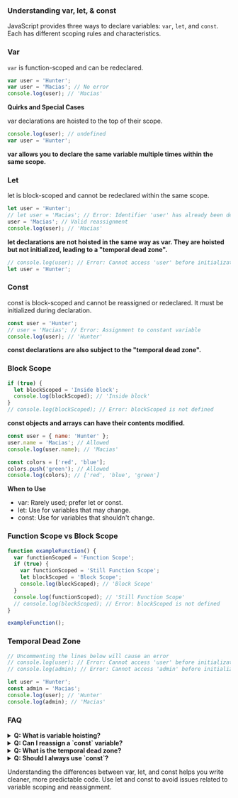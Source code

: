 
### Understanding var, let, & const


JavaScript provides three ways to declare variables: `var`, `let`, and `const`. Each has different scoping rules and characteristics.

### Var

`var` is function-scoped and can be redeclared.

```js filename="var.js" copy
var user = 'Hunter';
var user = 'Macias'; // No error
console.log(user); // 'Macias'
```

**Quirks and Special Cases**
<p>var declarations are hoisted to the top of their scope.</p>

```js filename="var.js" copy
console.log(user); // undefined
var user = 'Hunter';
```
**var allows you to declare the same variable multiple times within the same scope.**


### Let
let is block-scoped and cannot be redeclared within the same scope.
```js filename="let.js" copy
let user = 'Hunter';
// let user = 'Macias'; // Error: Identifier 'user' has already been declared
user = 'Macias'; // Valid reassignment
console.log(user); // 'Macias'
```

**let declarations are not hoisted in the same way as var. They are hoisted but not initialized, leading to a "temporal dead zone".**
```js filename=".js" copy
// console.log(user); // Error: Cannot access 'user' before initialization
let user = 'Hunter';
```



### Const
const is block-scoped and cannot be reassigned or redeclared. It must be initialized during declaration.
```js filename="var.js" copy
const user = 'Hunter';
// user = 'Macias'; // Error: Assignment to constant variable
console.log(user); // 'Hunter'
```
**const declarations are also subject to the "temporal dead zone".**


### Block Scope
```js filename="block-scope.js" copy 
if (true) {
  let blockScoped = 'Inside block';
  console.log(blockScoped); // 'Inside block'
}
// console.log(blockScoped); // Error: blockScoped is not defined
```

**const objects and arrays can have their contents modified.**
```js filename="const-ex.js" copy 
const user = { name: 'Hunter' };
user.name = 'Macias'; // Allowed
console.log(user.name); // 'Macias'

const colors = ['red', 'blue'];
colors.push('green'); // Allowed
console.log(colors); // ['red', 'blue', 'green']
```


**When to Use**
- var: Rarely used; prefer let or const.
- let: Use for variables that may change.
- const: Use for variables that shouldn't change.

### Function Scope vs Block Scope
```js filename="scope-ex.js" {9} copy 
function exampleFunction() {
  var functionScoped = 'Function Scope';
  if (true) {
    var functionScoped = 'Still Function Scope';
    let blockScoped = 'Block Scope';
    console.log(blockScoped); // 'Block Scope'
  }
  console.log(functionScoped); // 'Still Function Scope'
  // console.log(blockScoped); // Error: blockScoped is not defined
}

exampleFunction();
```

### Temporal Dead Zone
```js filename="temporal-dead-zone-ex.js" copy 
// Uncommenting the lines below will cause an error
// console.log(user); // Error: Cannot access 'user' before initialization
// console.log(admin); // Error: Cannot access 'admin' before initialization

let user = 'Hunter';
const admin = 'Macias';
console.log(user); // 'Hunter'
console.log(admin); // 'Macias'
```

### FAQ
<details>
  <summary><strong>Q: What is variable hoisting?</strong></summary>
  <p><strong>A:</strong> Variable hoisting refers to the behavior in JavaScript where variable declarations are moved to the top of their containing scope during the compile phase. This means you can use a variable before it is declared, but it will be `undefined` if you do so with `var`. With `let` and `const`, accessing the variable before declaration results in a ReferenceError due to the temporal dead zone.</p>
</details>
<details>
  <summary><strong>Q: Can I reassign a `const` variable?</strong></summary>
  <p><strong>A:</strong> No, a `const` variable cannot be reassigned once it is initialized. However, if the `const` variable is an object or array, the properties of the object or the elements of the array can still be modified.</p>
</details>
<details>
  <summary><strong>Q: What is the temporal dead zone?</strong></summary>
  <p><strong>A:</strong> The temporal dead zone is the period of time during which a `let` or `const` variable is hoisted but not yet initialized. During this time, any attempt to access the variable will result in a ReferenceError.</p>
</details>
<details>
  <summary><strong>Q: Should I always use `const`?</strong></summary>
  <p><strong>A:</strong> It's a good practice to use `const` for variables that should not be reassigned to ensure immutability. Use `let` for variables that will change. Avoid using `var` unless you have a specific reason to use function-scoped variables.</p>
</details>


Understanding the differences between var, let, and const helps you write cleaner, more predictable code. Use let and const to avoid issues related to variable scoping and reassignment.




